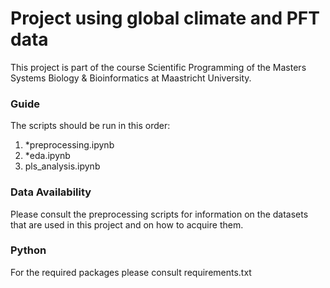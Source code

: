 # Project using global climate and PFT data

This project is part of the course Scientific Programming of the Masters Systems Biology & Bioinformatics at Maastricht University.

### Guide
The scripts should be run in this order:

1. *preprocessing.ipynb
2. *eda.ipynb
3. pls_analysis.ipynb

### Data Availability
Please consult the preprocessing scripts for information on the datasets that are used in this project and on how to acquire them.

### Python
For the required packages please consult requirements.txt